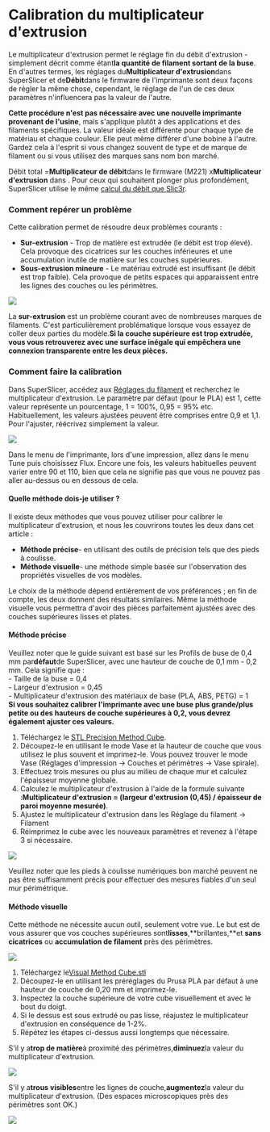 # Calibration du multiplicateur d'extrusion

Le multiplicateur d'extrusion permet le réglage fin du débit d'extrusion - simplement décrit comme étant**la quantité de filament sortant de la buse**. En d'autres termes, les réglages du**Multiplicateur d'extrusion**dans SuperSlicer et de**Débit**dans le firmware de l'imprimante sont deux façons de régler la même chose, cependant, le réglage de l'un de ces deux paramètres n'influencera pas la valeur de l'autre.

**Cette procédure n'est pas nécessaire avec une nouvelle imprimante provenant de l'usine**, mais s'applique plutôt à des applications et des filaments spécifiques. La valeur idéale est différente pour chaque type de matériau et chaque couleur. Elle peut même différer d'une bobine à l'autre. Gardez cela à l'esprit si vous changez souvent de type et de marque de filament ou si vous utilisez des marques sans nom bon marché.

Débit total =**Multiplicateur de débit**dans le firmware (M221) x**Multiplicateur d'extrusion** dans . Pour ceux qui souhaitent plonger plus profondément, SuperSlicer utilise le même [calcul du débit que Slic3r](https://manual.slic3r.org/advanced/flow-math).

### **Comment repérer un problème**

Cette calibration permet de résoudre deux problèmes courants :

* **Sur-extrusion** - Trop de matière est extrudée (le débit est trop élevé). Cela provoque des cicatrices sur les couches inférieures et une accumulation inutile de matière sur les couches supérieures.
* **Sous-extrusion mineure** - Le matériau extrudé est insuffisant (le débit est trop faible). Cela provoque de petits espaces qui apparaissent entre les lignes des couches ou les périmètres.

![](https://cdn.help.prusa3d.com/wp-content/uploads/under-ok-over.jpg)

La **sur-extrusion** est un problème courant avec de nombreuses marques de filaments. C'est particulièrement problématique lorsque vous essayez de coller deux parties du modèle.**Si la couche supérieure est trop extrudée, vous vous retrouverez avec une surface inégale qui empêchera une connexion transparente entre les deux pièces.**

### **Comment faire la calibration**

Dans SuperSlicer, accédez aux [Réglages du filament](../filament_settings/filament_settings.md) et recherchez le multiplicateur d'extrusion. Le paramètre par défaut (pour le PLA) est 1, cette valeur représente un pourcentage, 1 = 100%, 0,95 = 95% etc. Habituellement, les valeurs ajustées peuvent être comprises entre 0,9 et 1,1. Pour l'ajuster, réécrivez simplement la valeur.

![](https://cdn.help.prusa3d.com/wp-content/uploads/prusuki/prusuki-images/image-2019-1-15-12-55-6.png)

Dans le menu de l'imprimante, lors d'une impression, allez dans le menu Tune puis choisissez Flux. Encore une fois, les valeurs habituelles peuvent varier entre 90 et 110, bien que cela ne signifie pas que vous ne pouvez pas aller au-dessus ou en dessous de cela.

#### Quelle méthode dois-je utiliser ?

Il existe deux méthodes que vous pouvez utiliser pour calibrer le multiplicateur d'extrusion, et nous les couvrirons toutes les deux dans cet article :

* **Méthode précise**\- en utilisant des outils de précision tels que des pieds à coulisse.
* **Méthode visuelle**\- une méthode simple basée sur l'observation des propriétés visuelles de vos modèles.

Le choix de la méthode dépend entièrement de vos préférences ; en fin de compte, les deux donnent des résultats similaires. Même la méthode visuelle vous permettra d'avoir des pièces parfaitement ajustées avec des couches supérieures lisses et plates.

#### Méthode précise

Veuillez noter que le guide suivant est basé sur les Profils de buse de 0,4 mm par**défaut**de SuperSlicer, avec une hauteur de couche de 0,1 mm - 0,2 mm. Cela signifie que :  
\- Taille de la buse = 0,4  
\- Largeur d'extrusion = 0,45  
\- Multiplicateur d'extrusion des matériaux de base (PLA, ABS, PETG) = 1  
**Si vous souhaitez calibrer l'imprimante avec une buse plus grande/plus petite ou des hauteurs de couche supérieures à 0,2, vous devrez également ajuster ces valeurs.**

1.  Téléchargez le [STL Precision Method Cube](https://cdn.help.prusa3d.com/wp-content/uploads/2021/04/cube-40-40-40.zip).
2.  Découpez-le en utilisant le mode Vase et la hauteur de couche que vous utilisez le plus souvent et imprimez-le. Vous pouvez trouver le mode Vase (Réglages d'impression → Couches et périmètres → Vase spirale).
3.  Effectuez trois mesures ou plus au milieu de chaque mur et calculez l'épaisseur moyenne globale.
4.  Calculez le multiplicateur d'extrusion à l'aide de la formule suivante :**Multiplicateur d'extrusion = (largeur d'extrusion (0,45) / épaisseur de paroi moyenne mesurée)**.
5.  Ajustez le multiplicateur d'extrusion dans les Réglage du filament → Filament
6.  Réimprimez le cube avec les nouveaux paramètres et revenez à l'étape 3 si nécessaire.

![](https://cdn.help.prusa3d.com/wp-content/uploads/prusuki/prusuki-images/micrometer-small-jpg.JPG)

Veuillez noter que les pieds à coulisse numériques bon marché peuvent ne pas être suffisamment précis pour effectuer des mesures fiables d'un seul mur périmétrique.

#### Méthode visuelle

Cette méthode ne nécessite aucun outil, seulement votre vue. Le but est de vous assurer que vos couches supérieures sont**lisses**,**brillantes,**et **sans cicatrices** ou **accumulation de filament** près des périmètres.

![](https://cdn.help.prusa3d.com/wp-content/uploads/destiky6.jpg)

1.  Téléchargez le[Visual Method Cube.stl](https://cdn.help.prusa3d.com/wp-content/uploads/2021/04/visual-method-cube.zip)
2.  Découpez-le en utilisant les préréglages du Prusa PLA par défaut à une hauteur de couche de 0,20 mm et imprimez-le.
3.  Inspectez la couche supérieure de votre cube visuellement et avec le bout du doigt.
4.  Si le dessus est sous extrudé ou pas lisse, réajustez le multiplicateur d'extrusion en conséquence de 1-2%.
5.  Répétez les étapes ci-dessus aussi longtemps que nécessaire.

S'il y a**trop de matière**à proximité des périmètres,**diminuez**la valeur du multiplicateur d'extrusion.

![](https://cdn.help.prusa3d.com/wp-content/uploads/prusuki/prusuki-images/buildu.jpg)

S'il y a**trous visibles**entre les lignes de couche,**augmentez**la valeur du multiplicateur d'extrusion. (Des espaces microscopiques près des périmètres sont OK.)

![](https://cdn.help.prusa3d.com/wp-content/uploads/prusuki/prusuki-images/gaps.jpg)